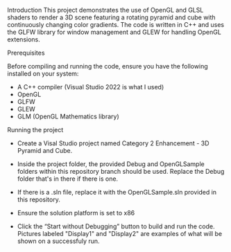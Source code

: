 Introduction
This project demonstrates the use of OpenGL and GLSL shaders to render a 3D scene featuring a rotating pyramid and cube with continuously changing color gradients. The code is written in C++ and uses the GLFW library for window management and GLEW for handling OpenGL extensions.

Prerequisites

Before compiling and running the code, ensure you have the following installed on your system:
- A C++ compiler (Visual Studio 2022 is what I used)
- OpenGL
- GLFW
- GLEW
- GLM (OpenGL Mathematics library)

Running the project


-	Create a Visal Studio project named Category 2 Enhancement - 3D Pyramid and Cube.
-	Inside the project folder, the provided Debug and OpenGLSample folders within this repository branch should be used. Replace the Debug folder that's in there if there is one.
-	If there is a .sln file, replace it with the OpenGLSample.sln provided in this repository.
-	Ensure the solution platform is set to x86
 
-	Click the “Start without Debugging” button to build and run the code. Pictures labeled "Display1" and "Display2" are examples of what will be shown on a successfuly run.
   
